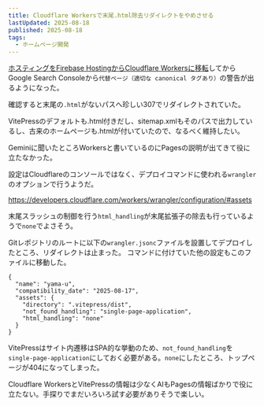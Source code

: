 ```yaml
---
title: Cloudflare Workersで末尾.html除去リダイレクトをやめさせる
lastUpdated: 2025-08-18 
published: 2025-08-18
tags:
  - ホームページ開発
---
```


[ホスティングをFirebase HostingからCloudflare Workersに移転](/poem/2025-08-firebase-hosting-to-cloudflare-workers.html)してからGoogle Search Consoleから`代替ページ（適切な canonical タグあり）`の警告が出るようになった。

確認すると末尾の`.html`がないパスへ珍しい307でリダイレクトされていた。

VitePressのデフォルトも.html付きだし、sitemap.xmlもそのパスで出力しているし、古来のホームページも.htmlが付いていたので、なるべく維持したい。

Geminiに聞いたところWorkersと書いているのにPagesの説明が出てきて役に立たなかった。

設定はCloudflareのコンソールではなく、デプロイコマンドに使われる`wrangler`のオプションで行うようだ。

https://developers.cloudflare.com/workers/wrangler/configuration/#assets

末尾スラッシュの制御を行う`html_handling`が末尾拡張子の除去も行っているようで`none`でよさそう。

Gitレポジトリのルートに以下の`wrangler.jsonc`ファイルを設置してデプロイしたところ、リダイレクトは止まった。
コマンドに付けていた他の設定もこのファイルに移動した。


```jsonc
{
  "name": "yama-u",
  "compatibility_date": "2025-08-17",
  "assets": {
    "directory": ".vitepress/dist",
    "not_found_handling": "single-page-application",
    "html_handling": "none"
  }
}
```
VitePressはサイト内遷移はSPA的な挙動のため、`not_found_handling`を`single-page-application`にしておく必要がある。`none`にしたところ、トップページが404になってしまった。

Cloudflare WorkersとVitePressの情報は少なくAIもPagesの情報ばかりで役に立たない。手探りでまだいろいろ試す必要がありそうで楽しい。
